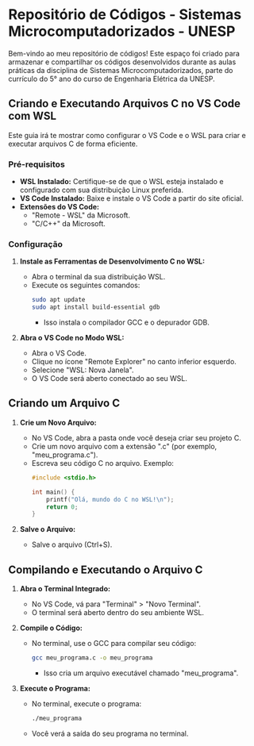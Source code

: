 # Repositório de Códigos - Sistemas Microcomputadorizados - UNESP

Bem-vindo ao meu repositório de códigos! Este espaço foi criado para armazenar e compartilhar os códigos desenvolvidos durante as aulas práticas da disciplina de Sistemas Microcomputadorizados, parte do currículo do 5° ano do curso de Engenharia Elétrica da UNESP.

## Criando e Executando Arquivos C no VS Code com WSL

Este guia irá te mostrar como configurar o VS Code e o WSL para criar e executar arquivos C de forma eficiente.

### Pré-requisitos

* **WSL Instalado:** Certifique-se de que o WSL esteja instalado e configurado com sua distribuição Linux preferida.
* **VS Code Instalado:** Baixe e instale o VS Code a partir do site oficial.
* **Extensões do VS Code:**
    * "Remote - WSL" da Microsoft.
    * "C/C++" da Microsoft.

### Configuração

1.  **Instale as Ferramentas de Desenvolvimento C no WSL:**
    * Abra o terminal da sua distribuição WSL.
    * Execute os seguintes comandos:
        ```bash
        sudo apt update
        sudo apt install build-essential gdb
        ```
        * Isso instala o compilador GCC e o depurador GDB.

2.  **Abra o VS Code no Modo WSL:**
    * Abra o VS Code.
    * Clique no ícone "Remote Explorer" no canto inferior esquerdo.
    * Selecione "WSL: Nova Janela".
    * O VS Code será aberto conectado ao seu WSL.

## Criando um Arquivo C

1.  **Crie um Novo Arquivo:**
    * No VS Code, abra a pasta onde você deseja criar seu projeto C.
    * Crie um novo arquivo com a extensão ".c" (por exemplo, "meu\_programa.c").
    * Escreva seu código C no arquivo. Exemplo:
        ```c
        #include <stdio.h>

        int main() {
            printf("Olá, mundo do C no WSL!\n");
            return 0;
        }
        ```

2.  **Salve o Arquivo:**
    * Salve o arquivo (Ctrl+S).

## Compilando e Executando o Arquivo C

1.  **Abra o Terminal Integrado:**
    * No VS Code, vá para "Terminal" > "Novo Terminal".
    * O terminal será aberto dentro do seu ambiente WSL.

2.  **Compile o Código:**
    * No terminal, use o GCC para compilar seu código:
        ```bash
        gcc meu_programa.c -o meu_programa
        ```
        * Isso cria um arquivo executável chamado "meu\_programa".

3.  **Execute o Programa:**
    * No terminal, execute o programa:
        ```bash
        ./meu_programa
        ```
    * Você verá a saída do seu programa no terminal.

